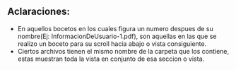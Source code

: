 ## Aclaraciones:

- En aquellos bocetos en los cuales figura un numero despues de su nombre(Ej: InformacionDeUsuario-1.pdf), son aquellas en las que se realizo un boceto para su scroll hacia abajo o vista consiguiente. 
- Ciertos archivos tienen el mismo nombre de la carpeta que los contiene, estas muestran toda la vista en conjunto de esa seccion o vista.